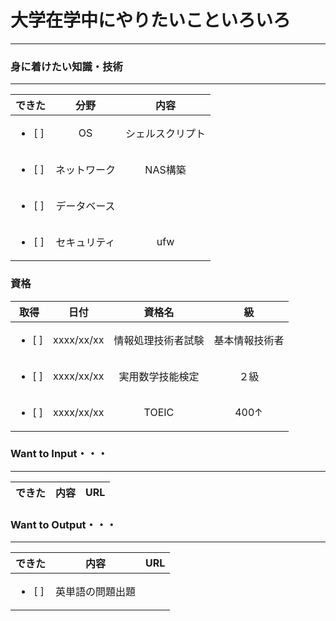 # 大学在学中にやりたいこといろいろ
***

### 身に着けたい知識・技術
***
| できた | 分野 | 内容 |
|:---:|:---:|:---:|
|<ul><li>[ ] </li></ul>| OS | シェルスクリプト |
|<ul><li>[ ] </li></ul>| ネットワーク | NAS構築 |
|<ul><li>[ ] </li></ul>| データベース |  |
|<ul><li>[ ] </li></ul>| セキュリティ | ufw |


### 資格
| 取得 | 日付 | 資格名 | 級 |
|:---:|:---:|:---:|:---:|
|<ul><li>[ ] </li></ul>| xxxx/xx/xx | 情報処理技術者試験 | 基本情報技術者 |
|<ul><li>[ ] </li></ul>| xxxx/xx/xx | 実用数学技能検定 | ２級 |
|<ul><li>[ ] </li></ul>| xxxx/xx/xx | TOEIC | 400↑ |


### Want to Input・・・
***
| できた | 内容 | URL |
|:---:|:---:|:---:|


### Want to Output・・・
***
| できた | 内容 | URL |
|:---:|:---:|:---:|
|<ul><li>[ ] </li></ul>| 英単語の問題出題 |  |
